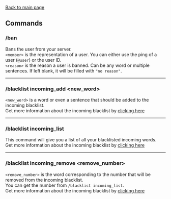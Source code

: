 [Back to main page](https://github.com/afteryparty/Afterparty-Legal-Documentation/blob/main/SentinelLink/README.md)

## Commands

### /ban <member> <reason>
Bans the user from your server.  
`<member>` is the representation of a user. You can either use the ping of a user (`@user`) or the user ID.  
`<reason>` is the reason a user is banned. Can be any word or multiple sentences. If left blank, it will be filled with `"no reason"`.

---

### /blacklist incoming_add <new_word>
`<new_word>` is a word or even a sentence that should be added to the incoming blacklist.  
Get more information about the incoming blacklist by [clicking here](https://github.com/afteryparty/Afterparty-Legal-Documentation/blob/main/SentinelLink/readme/incoming_blacklist.md)

---

### /blacklist incoming_list
This command will give you a list of all your blacklisted incoming words.  
Get more information about the incoming blacklist by [clicking here](https://github.com/afteryparty/Afterparty-Legal-Documentation/blob/main/SentinelLink/readme/incoming_blacklist.md)

---

### /blacklist incoming_remove <remove_number>
`<remove_number>` is the word corresponding to the number that will be removed from the incoming blacklist.  
You can get the number from `/blacklist incoming_list`.  
Get more information about the incoming blacklist by [clicking here](https://github.com/afteryparty/Afterparty-Legal-Documentation/blob/main/SentinelLink/readme/incoming_blacklist.md)

